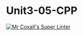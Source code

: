 # Unit3-05-CPP
[![Mr Coxall's Super Linter](https://github.com/ICS3U-C-Programming-LilyC/Unit3-05-CPP/workflows/Mr%20Coxall's%20Super%20Linter/badge.svg)](https://github.com/ICS3U-C-Programming-LilyC/Unit3-05-CPP/actions/)
